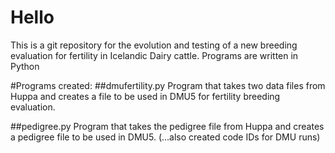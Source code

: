 # Hello
This is a git repository for the evolution and testing of a new breeding evaluation for fertility in Icelandic Dairy cattle.
Programs are written in Python

#Programs created:
##dmufertility.py
Program that takes two data files from Huppa and creates a file to be used in DMU5 for fertility breeding evaluation.

##pedigree.py
Program that takes the pedigree file from Huppa and creates a pedigree file to be used in DMU5.
(...also created code IDs for DMU runs)

  
